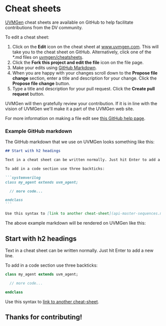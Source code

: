# Cheat sheets

[UVMGen](https://www.uvmgen.com) cheat sheets are available on GitHub to help facilitate contributions from the DV community.

To edit a cheat sheet:
1. Click on the **Edit** icon on the cheat sheet at www.uvmgen.com. This will take you to the cheat sheet on GitHub. Alternatively, click one of the \*.md files on [uvmgen/cheatsheets](https://github.com/uvmgen/cheatsheets).
2. Click the **Fork this project and edit the file** icon on the file page.
3. Make your edits using [GitHub Markdown](https://guides.github.com/features/mastering-markdown/).
4. When you are happy with your changes scroll down to the **Propose file change** section, enter a title and description for your change. Click the **Propose file change** button.
5. Type a title and description for your pull request. Click the **Create pull request** button.

UVMGen will then gratefully review your contribution. If it is in line with the vision of UVMGen we'll make it a part of the UVMGen web site.

For more information on making a file edit see [this GitHub help page](https://help.github.com/en/articles/editing-files-in-another-users-repository).

### Example GitHub markdown

The GitHub markdown that we use on UVMGen looks something like this:

````markdown
## Start with h2 headings

Text in a cheat sheet can be written normally. Just hit Enter to add a new line.

To add in a code section use three backticks:

```systemverilog
class my_agent extends uvm_agent;

  // more code...

endclass
```

Use this syntax to [link to another cheat-sheet](api-master-sequences.md).
````

The above example markdown will be rendered on UVMGen like this:

## Start with h2 headings

Text in a cheat sheet can be written normally. Just hit Enter to add a new line.

To add in a code section use three backticks:

```systemverilog
class my_agent extends uvm_agent;

  // more code...

endclass
```

Use this syntax to [link to another cheat-sheet](api-master-sequences.md).


## Thanks for contributing!
